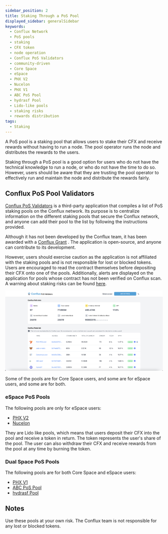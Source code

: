 ```yaml
---
sidebar_position: 2
title: Staking Through a PoS Pool
displayed_sidebar: generalSidebar
keywords:
  - Conflux Network
  - PoS pools
  - staking
  - CFX token
  - node operation
  - Conflux PoS Validators
  - community-driven
  - Core Space
  - eSpace
  - PHX V2
  - Nucelon
  - PHX V1
  - ABC PoS Pool
  - hydrasf Pool
  - Lido-like pools
  - staking risks
  - rewards distribution
tags:
  - Staking
---
```


A PoS pool is a staking pool that allows users to stake their CFX and receive rewards without having to run a node. The pool operator runs the node and distributes the rewards to the users.

Staking through a PoS pool is a good option for users who do not have the technical knowledge to run a node, or who do not have the time to do so. However, users should be aware that they are trusting the pool operator to effectively run and maintain the node and distribute the rewards fairly.

## Conflux PoS Pool Validators

[Conflux PoS Validators](https://www.conflux-pos-validators.org) is a third-party application that compiles a list of PoS staking pools on the Conflux network. Its purpose is to centralize information on the different staking pools that secure the Conflux network, and anyone can add their pool to the list by following the instructions provided.

Although it has not been developed by the Conflux team, it has been awarded with a [Conflux Grant](https://forum.conflux.fun/t/conflux-pools-validators-list/14258) . The application is open-source, and anyone can contribute to its development.

However, users should exercise caution as the application is not affiliated with the staking pools and is not responsible for lost or blocked tokens. Users are encouraged to read the contract themselves before depositing their CFX onto one of the pools. Additionally, alerts are displayed on the application for pools whose contract has not been verified on Conflux scan. A warning about staking risks can be found [here](https://forum.conflux.fun/t/pos-mining-pool-risk-warning/13760).

![PoS Validators](./img/posValidators)

Some of the pools are for Core Space users, and some are for eSpace users, and some are for both.

### eSpace PoS Pools

The following pools are only for eSpace users:

- [PHX V2](https://app.phxverse.com/)
- [Nucelon](https://www.nucleon.space/)

They are Lido like pools, which means that users deposit their CFX into the pool and receive a token in return. The token represents the user's share of the pool. The user can also withdraw their CFX  and receive rewards from the pool at any time by burning the token.

### Dual Space PoS Pools

The following pools are for both Core Space and eSpace users:

- [PHX V1](https://pospool.phxverse.com/)
- [ABC PoS Pool](https://confluxpos.cn/)
- [hydrasf Pool](https://hydrasf.club/)

## Notes

Use these pools at your own risk. The Conflux team is not responsible for any lost or blocked tokens.